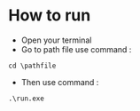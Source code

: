 # How to run
- Open your terminal 
- Go to path file use command :
```
cd \pathfile
``` 
- Then use command :

```
.\run.exe
```
